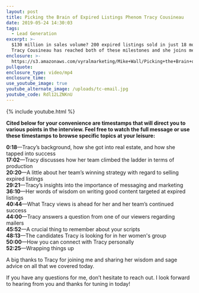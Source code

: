```yaml
---
layout: post
title: Picking the Brain of Expired Listings Phenom Tracy Cousineau
date: 2019-05-24 14:30:03
tags:
  - Lead Generation
excerpt: >-
  $130 million in sales volume? 200 expired listings sold in just 18 months?
  Tracy Cousineau has reached both of these milestones and she joins me today.
enclosure: >-
  https://s3.amazonaws.com/vyralmarketing/Mike+Wall/Picking+the+Brain+of+Expired+Listings+Phenom+Tracy+Cousineau.mp4
pullquote:
enclosure_type: video/mp4
enclosure_time:
use_youtube_image: true
youtube_alternate_image: /uploads/tc-email.jpg
youtube_code: Rdl12LZNKnU
---
```


{% include youtube.html %}

**Cited below for your convenience are timestamps that will direct you to various points in the interview. Feel free to watch the full message or use these timestamps to browse specific topics at your leisure:&nbsp;**

**0:18**—Tracy’s background, how she got into real estate, and how she tapped into success<br>**17:02**—Tracy discusses how her team climbed the ladder in terms of production&nbsp;<br>**20:20**—A little about her team’s winning strategy with regard to selling expired listings<br>**29:21**—Tracy’s insights into the importance of messaging and marketing<br>**36:10**—Her words of wisdom on writing good content targeted at expired listings<br>**40:44**—What Tracy views is ahead for her and her team’s continued success<br>**44:00**—Tracy answers a question from one of our viewers regarding mailers&nbsp;<br>**45:52**—A crucial thing to remember about your scripts &nbsp;<br>**48:13**—The candidates Tracy is looking for in her women's group&nbsp;<br>**50:00**—How you can connect with Tracy personally &nbsp;<br>**52:25**—Wrapping things up&nbsp;

A big thanks to Tracy for joining me and sharing her wisdom and sage advice on all that we covered today.&nbsp;

If you have any questions for me, don’t hesitate to reach out. I look forward to hearing from you and thanks for tuning in today\!&nbsp;